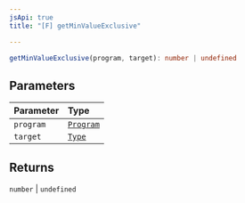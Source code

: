 ```yaml
---
jsApi: true
title: "[F] getMinValueExclusive"

---
```

```ts
getMinValueExclusive(program, target): number | undefined
```

## Parameters

| Parameter | Type |
| :------ | :------ |
| `program` | [`Program`](../interfaces/Program.md) |
| `target` | [`Type`](../type-aliases/Type.md) |

## Returns

`number` \| `undefined`
